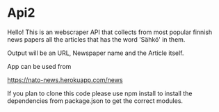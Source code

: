 # Api2

Hello! This is an webscraper API that collects from most popular finnish news papers all the articles that has the word 'Sähkö' in them.

Output will be an URL, Newspaper name and the Article itself.

App can be used from


https://nato-news.herokuapp.com/news


If you plan to clone this code please use npm install to install the dependencies from package.json to get the correct modules.
